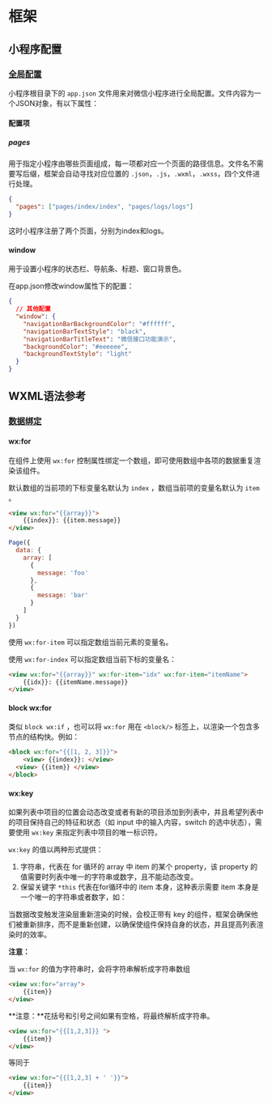 # 框架

## 小程序配置

### [全局配置]([https://developers.weixin.qq.com/miniprogram/dev/reference/configuration/app.html#%E5%85%A8%E5%B1%80%E9%85%8D%E7%BD%AE](https://developers.weixin.qq.com/miniprogram/dev/reference/configuration/app.html#全局配置))

小程序根目录下的 `app.json` 文件用来对微信小程序进行全局配置。文件内容为一个JSON对象，有以下属性：

#### 配置项

##### pages

用于指定小程序由哪些页面组成，每一项都对应一个页面的路径信息。文件名不需要写后缀，框架会自动寻找对应位置的 `.json`，`.js`，`.wxml`，`.wxss`，四个文件进行处理。

```json
{
  "pages": ["pages/index/index", "pages/logs/logs"]
}
```

这时小程序注册了两个页面，分别为index和logs。

#### window

用于设置小程序的状态栏、导航条、标题、窗口背景色。

在app.json修改window属性下的配置：

```json
{
  // 其他配置
  "window": {
    "navigationBarBackgroundColor": "#ffffff",
    "navigationBarTextStyle": "black",
    "navigationBarTitleText": "微信接口功能演示",
    "backgroundColor": "#eeeeee",
    "backgroundTextStyle": "light"
  }
}
```

## WXML语法参考

### [数据绑定](https://developers.weixin.qq.com/miniprogram/dev/reference/wxml/list.html)

#### wx:for

在组件上使用 `wx:for` 控制属性绑定一个数组，即可使用数组中各项的数据重复渲染该组件。

默认数组的当前项的下标变量名默认为 `index` ，数组当前项的变量名默认为 `item` 。

```html
<view wx:for="{{array}}">
	{{index}}: {{item.message}}
</view>
```

```javascript
Page({
  data: {
    array: [
      {
        message: 'foo'
      },
      {
        message: 'bar'
      }
    ]
  }
})
```

使用 `wx:for-item` 可以指定数组当前元素的变量名。

使用 `wx:for-index` 可以指定数组当前下标的变量名：

```html
<view wx:for="{{array}}" wx:for-item="idx" wx:for-item="itemName">
	{{idx}}: {{itemName.message}}
</view>
```

#### block wx:for

类似 `block wx:if` ，也可以将 `wx:for` 用在 `<block/>` 标签上，以渲染一个包含多节点的结构快。例如：

```html
<block wx:for="{{[1, 2, 3]}}">
	<view> {{index}}: </view>
  <view> {{item}} </view>
</block>
```

#### wx:key

如果列表中项目的位置会动态改变或者有新的项目添加到列表中，并且希望列表中的项目保持自己的特征和状态（如 input 中的输入内容，switch 的选中状态），需要使用 `wx:key` 来指定列表中项目的唯一标识符。

`wx:key` 的值以两种形式提供：

1. 字符串，代表在 for 循环的 array 中 item 的某个 property，该 property 的值需要时列表中唯一的字符串或数字，且不能动态改变。
2. 保留关键字 `*this` 代表在for循环中的 item 本身，这种表示需要 item 本身是一个唯一的字符串或者数字，如：

当数据改变触发渲染层重新渲染的时候，会校正带有 key 的组件，框架会确保他们被重新排序，而不是重新创建，以确保使组件保持自身的状态，并且提高列表渲染时的效率。

**注意：**

当 `wx:for` 的值为字符串时，会将字符串解析成字符串数组

```html
<view wx:for="array">
	{{item}}
</view>
```

**注意：**花括号和引号之间如果有空格，将最终解析成字符串。

```html
<view wx:for="{{[1,2,3]}} ">
	{{item}}
</view>
```

等同于

```html
<view wx:for="{{[1,2,3] + ' '}}">
	{{item}}
</view>
```



